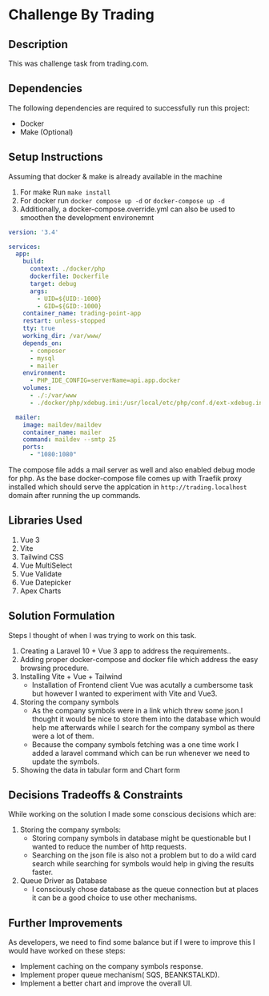 # Challenge By Trading

## Description
This was challenge task from trading.com.

## Dependencies
The following dependencies are required to successfully run this project:
- Docker
- Make (Optional)


## Setup Instructions
Assuming that docker & make is already available in the machine
1. For make Run `make install`
2. For docker run `docker compose up -d` or `docker-compose up -d`
3. Additionally, a docker-compose.override.yml can also be used to smoothen the development environemnt
```yaml
version: '3.4'

services:
  app:
    build:
      context: ./docker/php
      dockerfile: Dockerfile
      target: debug
      args:
        - UID=${UID:-1000}
        - GID=${GID:-1000}
    container_name: trading-point-app
    restart: unless-stopped
    tty: true
    working_dir: /var/www/
    depends_on:
      - composer
      - mysql
      - mailer
    environment:
      - PHP_IDE_CONFIG=serverName=api.app.docker
    volumes:
      - ./:/var/www
      - ./docker/php/xdebug.ini:/usr/local/etc/php/conf.d/ext-xdebug.ini

  mailer:
    image: maildev/maildev
    container_name: mailer
    command: maildev --smtp 25
    ports:
      - "1080:1080"

```
The compose file adds a mail server as well and also enabled debug mode for php. As the base docker-compose file comes up with Traefik proxy installed which should serve the applcation in `http://trading.localhost` domain after running the up commands.
## Libraries Used
1. Vue 3
2. Vite
3. Tailwind CSS
4. Vue MultiSelect
5. Vue Validate
6. Vue Datepicker
7. Apex Charts

## Solution Formulation
Steps I thought of when I was trying to work on this task.
1. Creating a Laravel 10 + Vue 3 app to address the requirements..
2. Adding proper docker-compose and docker file which address the easy browsing procedure.
3. Installing Vite + Vue + Tailwind
   - Installation of Frontend client Vue was acutally a cumbersome task but however I wanted to experiment with Vite and Vue3.
4. Storing the company symbols
    - As the company symbols were in a link which threw some json.I thought it would be nice to store them into the database which would help me afterwards while I search for the company symbol as there were a lot of them.
    - Because the company symbols fetching was a one time work I added a laravel command which can be run whenever we need to update the symbols. 
5. Showing the data in tabular form and Chart form

## Decisions Tradeoffs & Constraints
While working on the solution I made some conscious decisions which are:
1. Storing the company symbols:
   - Storing company symbols in database might be questionable but I wanted to reduce the number of http requests.
   - Searching on the json file is also not a problem but to do a wild card search while searching for symbols would help in giving the results faster.
2. Queue Driver as Database
    - I consciously chose database as the queue connection but at places it can be a good choice to use other mechanisms.

## Further Improvements
As developers, we need to find some balance but if I were to improve this I would have worked on these steps:
- Implement caching on the company symbols response.
- Implement proper queue mechanism( SQS, BEANKSTALKD).
- Implement a better chart and improve the overall UI.

